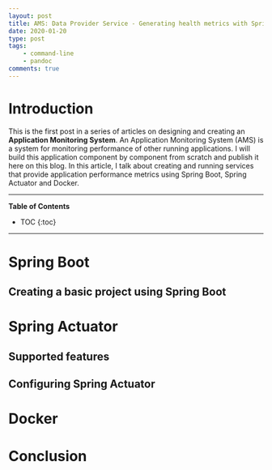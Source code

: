 ```yaml
---
layout: post
title: AMS: Data Provider Service - Generating health metrics with Spring Actuator
date: 2020-01-20
type: post
tags:
    - command-line
    - pandoc
comments: true
---
```

# Introduction
This is the first post in a series of articles on designing and creating
an **Application Monitoring System**.
An Application Monitoring System (AMS) is a system for monitoring
performance of other running applications. I will build this application
component by component from scratch and publish it here on this blog.
In this article, I talk about creating and running services that provide
application performance metrics using Spring Boot, Spring Actuator and Docker.

---
**Table of Contents**
* TOC
{:toc}
---

# Spring Boot

## Creating a basic project using Spring Boot

# Spring Actuator

## Supported features

## Configuring Spring Actuator

# Docker

# Conclusion

